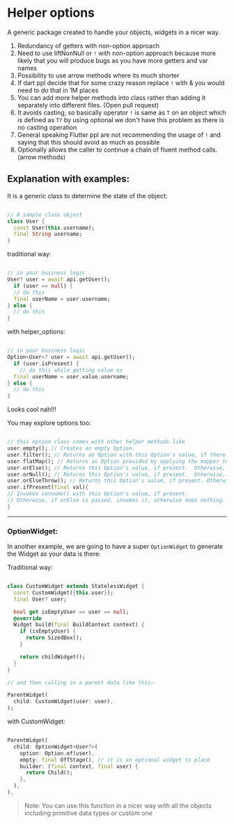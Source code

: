 # Helper options

A generic package created to handle your objects, widgets in a nicer way.

1. Redundancy of getters with non-option approach
2. Need to use liftNonNull or `!` with non-option approach because more likely that you will produce bugs as you
   have more getters and var names
3. Possibility to use arrow methods where its much shorter
4. If dart ppl decide that for some crazy reason replace `!` with & you would need to do that in 1M places
5. You can add more helper methods into class rather than adding it separately into different files. (Open pull request)
6. It avoids casting, so basically operator `!` is same as `T` on an object which is defined as `T?` by using optional
   we don't have this problem as there is no casting operation
7. General speaking Flutter ppl are not recommending the usage of `!` and saying that this should avoid as much
   as possible
8. Optionally allows the caller to continue a chain of fluent method calls. (arrow methods)

## Explanation with examples:
It is a generic class to determine the state of the object:

```dart

// A sample class object
class User {
  const User(this.username);
  final String username;
}

```

traditional way:

```dart

// in your business logic
User? user = await api.getUser();
  if (user == null) {
  // do this
  final userName = user.username;
} else {
  // do this
}

```

with helper_options:

```dart

// in your business logic
Option<User>? user = await api.getUser();
  if (user.isPresent) {
    // do this while getting value as
  final userName = user.value.username;
} else {
  // do this
}

```

Looks cool nah!!!

You may explore options too:

```dart

// this option class comes with other helper methods like
user.empty(); // Creates an empty Option.
user.filter(); // Returns an Option with this Option's value, if there is a value present and it matches the predicate.  Otherwise, returns an empty Option.
user.flatMap(); // Returns an Option provided by applying the mapper to this Option's value,if present.  Otherwise, returns an empty Option.
user.orElse(); // Returns this Option's value, if present.  Otherwise, returns other.
user.orNull(); // Returns this Option's value, if present.  Otherwise, returns null.
user.orElseThrow(); // Returns this Option's value, if present. Otherwise, throws the result of calling supplyError().
user.ifPresent(final val){
// Invokes consume() with this Option's value, if present.
// Otherwise, if orElse is passed, invokes it, otherwise does nothing. 
}

```
---

### OptionWidget:
In another example, we are going to have a super `OptionWidget` to generate the Widget as your data is there:

Traditional way:
```dart

class CustomWidget extends StatelessWidget {
  const CustomWidget({this.user});
  final User? user;

  bool get isEmptyUser => user == null;
  @override
  Widget build(final BuildContext context) {
    if (isEmptyUser) {
      return SizedBox();
    }

    return childWidget();
  }
}

// and then calling in a parent data like this:

ParentWidget(
  child: CustomWidget(user: user),
);

```

with CustomWidget:
```dart

ParentWidget(
  child: OptionWidget<User?>(
    option: Option.of(user),
    empty: final OffStage(), // it is an optional widget to place
    builder: (final context, final user) {
      return Child();
    },
  ),
),

```

> Note: You can use this function in a nicer way with all the objects including primitive data types or custom one  

